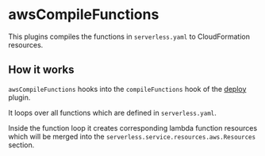 # awsCompileFunctions

This plugins compiles the functions in `serverless.yaml` to CloudFormation resources.

## How it works

`awsCompileFunctions` hooks into the `compileFunctions` hook of the [deploy](/docs/plugins/core/deploy.md) plugin.

It loops over all functions which are defined in `serverless.yaml`.

Inside the function loop it creates corresponding lambda function resources which will be merged into the
`serverless.service.resources.aws.Resources` section.
